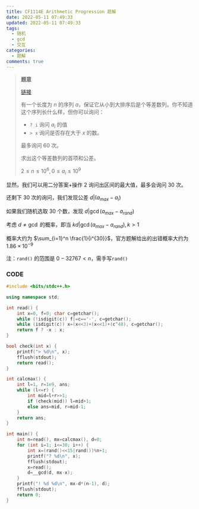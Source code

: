 ```yaml
---
title: CF1114E Arithmetic Progression 题解
date: 2022-05-11 07:49:33
updated: 2022-05-11 07:49:33
tags:
  - 随机
  - gcd
  - 交互
categories:
  - 题解
comments: true
---
```

> **题意**
>
> [链接](https://www.luogu.com.cn/problem/CF1114E)
>
> 有一个长度为 $n$ 的序列 $a$，保证它从小到大排序后是个等差数列。你不知道这个序列长什么样，但你可以询问：
>
> - `? i` 询问 $a_i$ 的值
> - `> x` 询问是否存在大于 $x$ 的数。
>
> 最多询问 $60$ 次。
>
> 求出这个等差数列的首项和公差。
>
> $2\le n\le 10^6,0\le a_i\le 10^9$

显然，我们可以用二分答案+操作 $2$ 询问出区间的最大值，最多会询问 $30$ 次。

还剩下 $30$ 次的询问，我们发现公差 $d|(a_{max}-a_i)$

如果我们随机选取 $30$ 个数，发现 $d|\gcd(a_{max}-a_{rand})$

考虑 $d\ne \gcd$ 的概率，即当 $kd|\gcd(a_{max}-a_{rand}),k>1$

概率大约为 $\sum_{i=1}^n \frac{1}{i^{30}}$，官方题解给出的出错概率大约为 $1.86\times 10^{-9}$

注：`rand()` 的范围是 $0-32767<n$，需手写`rand()`

### CODE

```cpp
#include <bits/stdc++.h>

using namespace std;

int read() {
	int x=0, f=0; char c=getchar();
	while (!isdigit(c)) f|=c=='-', c=getchar();
	while (isdigit(c)) x=(x<<3)+(x<<1)+(c^48), c=getchar();
	return f ? -x : x;
}

bool check(int x) {
	printf("> %d\n", x);
	fflush(stdout);
	return read();
}

int calcmax() {
	int l=1, r=1e9, ans;
	while (l<=r) {
		int mid=l+r>>1;
		if (check(mid)) l=mid+1;
		else ans=mid, r=mid-1;
	}
	return ans;
}

int main() {
	int n=read(), mx=calcmax(), d=0;
	for (int i=1; i<=30; i++) {
		int x=(rand()<<15|rand())%n+1;
		printf("? %d\n", x);
		fflush(stdout);
		x=read();
		d=__gcd(d, mx-x);
	}
	printf("! %d %d\n", mx-d*(n-1), d);
	fflush(stdout);
	return 0;
}
```

